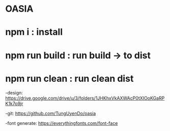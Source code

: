 # OASIA 

# npm i : install 
# npm run build : run build -> to dist
# npm run clean : run clean dist 

-design: https://drive.google.com/drive/u/3/folders/1JHKhxVkAXWAcP0tXIOoKGaRPK1k7o9jr

-git: https://github.com/TungUyenDo/oasia

-font generate: https://everythingfonts.com/font-face
